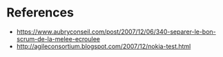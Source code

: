 # References

- https://www.aubryconseil.com/post/2007/12/06/340-separer-le-bon-scrum-de-la-melee-ecroulee
- http://agileconsortium.blogspot.com/2007/12/nokia-test.html
